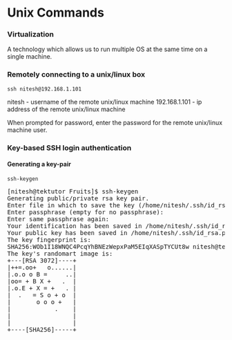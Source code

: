 # Unix Commands
### Virtualization 
A technology which allows us to run multiple OS at the same time on a single machine.

### Remotely connecting to a unix/linux box
```
ssh nitesh@192.168.1.101
```
nitesh - username of the remote unix/linux machine
192.168.1.101 - ip address of the remote unix/linux machine

When prompted for password, enter the password for the remote unix/linux machine user.

### Key-based SSH login authentication
#### Generating a key-pair
```
ssh-keygen
```
<pre>
[nitesh@tektutor Fruits]$ ssh-keygen
Generating public/private rsa key pair.
Enter file in which to save the key (/home/nitesh/.ssh/id_rsa): 
Enter passphrase (empty for no passphrase): 
Enter same passphrase again: 
Your identification has been saved in /home/nitesh/.ssh/id_rsa.
Your public key has been saved in /home/nitesh/.ssh/id_rsa.pub.
The key fingerprint is:
SHA256:WOb1I18WNQC4PcqYhBNEzWepxPaM5EIqXASpTYCUt8w nitesh@tektutor
The key's randomart image is:
+---[RSA 3072]----+
|++=.oo+   o......|
|.o.o o B =     ..|
|oo= + B X +   .  |
|.o.E + X = +   . |
|  .   = S o + o  |
|       o o o +   |
|            .    |
|                 |
|                 |
+----[SHA256]-----+
</pre>

